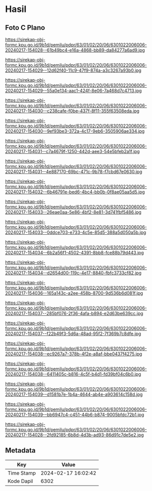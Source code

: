 # Hasil

## Foto C Plano

https://sirekap-obj-formc.kpu.go.id/9b1d/pemilu/pdpr/63/01/02/20/06/6301022006006-20240217-154028--61b49bc4-e16a-4868-bb89-da84277a6ad9.jpg

https://sirekap-obj-formc.kpu.go.id/9b1d/pemilu/pdpr/63/01/02/20/06/6301022006006-20240217-154029--12d62f40-11c9-47f9-874a-a3c3267a93b0.jpg

https://sirekap-obj-formc.kpu.go.id/9b1d/pemilu/pdpr/63/01/02/20/06/6301022006006-20240217-154029--55a0e134-aac1-424f-8e06-7a468d7c4713.jpg

https://sirekap-obj-formc.kpu.go.id/9b1d/pemilu/pdpr/63/01/02/20/06/6301022006006-20240217-154030--c238cafe-f0be-437f-8f11-355f63508eda.jpg

https://sirekap-obj-formc.kpu.go.id/9b1d/pemilu/pdpr/63/01/02/20/06/6301022006006-20240217-154030--9ef93be3-372a-4c17-9eb6-3505906ae334.jpg

https://sirekap-obj-formc.kpu.go.id/9b1d/pemilu/pdpr/63/01/02/20/06/6301022006006-20240217-154031--c7a4679f-1250-442d-aee3-54e5bfeb2a1f.jpg

https://sirekap-obj-formc.kpu.go.id/9b1d/pemilu/pdpr/63/01/02/20/06/6301022006006-20240217-154031--4e887170-69bc-471c-9b78-f7cbd67e0630.jpg

https://sirekap-obj-formc.kpu.go.id/9b1d/pemilu/pdpr/63/01/02/20/06/6301022006006-20240217-154032--6b46791e-bed6-4bc4-bb0b-0f8ae05aa5d5.jpg

https://sirekap-obj-formc.kpu.go.id/9b1d/pemilu/pdpr/63/01/02/20/06/6301022006006-20240217-154033--26eae0aa-5e86-4bf2-8e81-3d741fbf5486.jpg

https://sirekap-obj-formc.kpu.go.id/9b1d/pemilu/pdpr/63/01/02/20/06/6301022006006-20240217-154033--0ddce703-e733-4c5e-85d5-388a5d050a5b.jpg

https://sirekap-obj-formc.kpu.go.id/9b1d/pemilu/pdpr/63/01/02/20/06/6301022006006-20240217-154034--6b2a56f1-4502-4391-8bb8-fce88b79d443.jpg

https://sirekap-obj-formc.kpu.go.id/9b1d/pemilu/pdpr/63/01/02/20/06/6301022006006-20240217-154034--d2654d00-119c-4e17-8840-fbfc3733cf82.jpg

https://sirekap-obj-formc.kpu.go.id/9b1d/pemilu/pdpr/63/01/02/20/06/6301022006006-20240217-154036--165a143c-a2ee-458b-8700-9d536b6d081f.jpg

https://sirekap-obj-formc.kpu.go.id/9b1d/pemilu/pdpr/63/01/02/20/06/6301022006006-20240217-154037--285bf076-2f36-4afa-b894-e2d63be639cc.jpg

https://sirekap-obj-formc.kpu.go.id/9b1d/pemilu/pdpr/63/01/02/20/06/6301022006006-20240217-154037--f22b49f3-5d6a-48ad-95f2-7f369b7c8dfe.jpg

https://sirekap-obj-formc.kpu.go.id/9b1d/pemilu/pdpr/63/01/02/20/06/6301022006006-20240217-154038--ec9267a7-378b-4f2e-a8af-bbe0437f4275.jpg

https://sirekap-obj-formc.kpu.go.id/9b1d/pemilu/pdpr/63/01/02/20/06/6301022006006-20240217-154038--6411405c-b816-4c5f-b4d1-fd39bf04c6b0.jpg

https://sirekap-obj-formc.kpu.go.id/9b1d/pemilu/pdpr/63/01/02/20/06/6301022006006-20240217-154039--d1581b7e-1b4a-4644-ab4e-a903614c158d.jpg

https://sirekap-obj-formc.kpu.go.id/9b1d/pemilu/pdpr/63/01/02/20/06/6301022006006-20240217-154039--bb6947c4-c451-44b6-b874-9005bfdc72b1.jpg

https://sirekap-obj-formc.kpu.go.id/9b1d/pemilu/pdpr/63/01/02/20/06/6301022006006-20240217-154028--2fd92185-6b8d-4d3b-ad93-86d91c7de5e2.jpg


## Metadata

| Key        | Value               |
| ---------- | ------------------- |
| Time Stamp | 2024-02-17 16:02:42 |
| Kode Dapil | 6302                |



